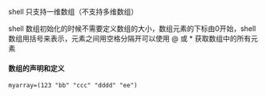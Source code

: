 
shell 只支持一维数组（不支持多维数组）

shell 数组初始化的时候不需要定义数组的大小，数组元素的下标由0开始，shell数组用括号来表示，元素之间用空格分隔开可以使用 @ 或 * 获取数组中的所有元素

#### 数组的声明和定义

```shell
myarray=(123 "bb" "ccc" "dddd" "ee")
```
